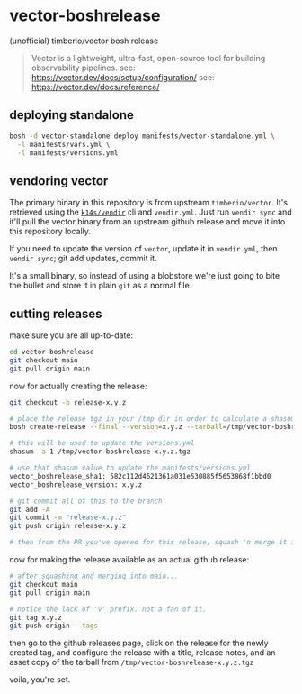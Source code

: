 # vector-boshrelease

(unofficial) timberio/vector bosh release

>
>Vector is a lightweight, ultra-fast, open-source tool for building observability pipelines.
>see: https://vector.dev/docs/setup/configuration/
>see: https://vector.dev/docs/reference/
>

## deploying standalone

```sh
bosh -d vector-standalone deploy manifests/vector-standalone.yml \
  -l manifests/vars.yml \
  -l manifests/versions.yml
```

## vendoring vector

The primary binary in this repository is from upstream `timberio/vector`. It's retrieved using the [`k14s/vendir`](https://github.com/k14s/vendir) cli and `vendir.yml`. Just run `vendir sync` and it'll pull the vector binary from an upstream github release and move it into this repository locally.

If you need to update the version of `vector`, update it in `vendir.yml`, then `vendir sync`; git add updates, commit it.

It's a small binary, so instead of using a blobstore we're just going to bite the bullet and store it in plain `git` as a normal file.

## cutting releases

make sure you are all up-to-date:

```sh
cd vector-boshrelease
git checkout main
git pull origin main
```

now for actually creating the release:

```sh
git checkout -b release-x.y.z

# place the release tgz in your /tmp dir in order to calculate a shasum on it, and to upload to a github release
bosh create-release --final --version=x.y.z --tarball=/tmp/vector-boshrelease-x.y.z.tgz

# this will be used to update the versions.yml
shasum -a 1 /tmp/vector-boshrelease-x.y.z.tgz

# use that shasum value to update the manifests/versions.yml
vector_boshrelease_sha1: 582c112d4621361a031e530885f5653868f1bbd0
vector_boshrelease_version: x.y.z

# git commit all of this to the branch
git add -A
git commit -m "release-x.y.z"
git push origin release-x.y.z

# then from the PR you've opened for this release, squash 'n merge it into main
```

now for making the release available as an actual github release:

```sh
# after squashing and merging into main...
git checkout main
git pull origin main

# notice the lack of 'v' prefix. not a fan of it.
git tag x.y.z
git push origin --tags
```

then go to the github releases page, click on the release for the newly created tag, and configure the release with a title, release notes, and an asset copy of the tarball from `/tmp/vector-boshrelease-x.y.z.tgz`

voila, you're set.
